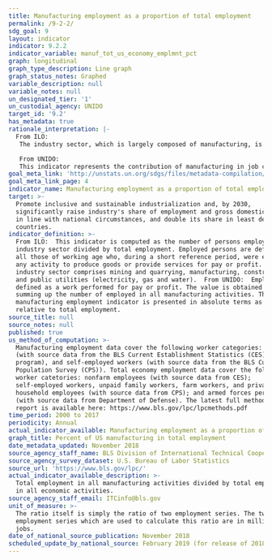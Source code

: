 ```yaml
---
title: Manufacturing employment as a proportion of total employment
permalink: /9-2-2/
sdg_goal: 9
layout: indicator
indicator: 9.2.2
indicator_variable: manuf_tot_us_economy_emplmnt_pct
graph: longitudinal
graph_type_description: Line graph
graph_status_notes: Graphed
variable_description: null
variable_notes: null
un_designated_tier: '1'
un_custodial_agency: UNIDO
target_id: '9.2'
has_metadata: true
rationale_interpretation: |-
  From ILO: 
   The industry sector, which is largely composed of manufacturing, is central to the economy given its significant contribution to national product and employment. It impacts also other aspects of life such as health and the environment. The industry sector being a major source of job creation (directly and indirectly), the study of trends and patterns of the share and growth of employment in industry can reveal valuable information on the labour market configuration and the situation in terms of social cohesion. 

   From UNIDO: 
   This indicator represents the contribution of manufacturing in job creation. It is universally important indicator. For industrialized countries it represents sustained growth, for developing countries it shows the ability of manufacturing to absorb surplus labour from traditional sectors. Compared to the indicator 9.2.1 it measures the labour productivity ' another key indicator for measuring technological progress.
goal_meta_link: 'http://unstats.un.org/sdgs/files/metadata-compilation/Metadata-Goal-9.pdf'
goal_meta_link_page: 4
indicator_name: Manufacturing employment as a proportion of total employment
target: >-
  Promote inclusive and sustainable industrialization and, by 2030,
  significantly raise industry's share of employment and gross domestic product,
  in line with national circumstances, and double its share in least developed
  countries.
indicator_definition: >-
  From ILO:  This indicator is computed as the number of persons employed in the
  industry sector divided by total employment. Employed persons are defined as
  all those of working age who, during a short reference period, were engaged in
  any activity to produce goods or provide services for pay or profit. The
  industry sector comprises mining and quarrying, manufacturing, construction
  and public utilities (electricity, gas and water).  From UNIDO:  Employment is
  defined as a work performed for pay or profit. The value is obtained by
  summing up the number of employed in all manufacturing activities. The
  manufacturing employment indicator is presented in absolute terms as well as
  relative to total employment.
source_title: null
source_notes: null
published: true
us_method_of_computation: >-
  Manufacturing employment data cover the following worker categories: employees
  (with source data from the BLS Current Establishment Statistics (CES)
  program), and self-employed workers (with source data from the BLS Current
  Population Survey (CPS)). Total economy employment data cover the following
  worker catetories: nonfarm employees (with source data from CES);
  self-employed workers, unpaid family workers, farm workers, and private
  household employees (with source data from CPS); and armed forces personnel
  (with source data from Department of Defense). The latest full methodology
  report is available here: https://www.bls.gov/lpc/lpcmethods.pdf
time_period: 2000 to 2017
periodicity: Annual
actual_indicator_available: Manufacturing employment as a proportion of total employment
graph_title: Percent of US manufacturing in total employment
date_metadata_updated: November 2018
source_agency_staff_name: BLS Division of International Technical Cooperation staff
source_agency_survey_dataset: U.S. Bureau of Labor Statistics
source_url: 'https://www.bls.gov/lpc/'
actual_indicator_available_description: >-
  Total employment in all manufacturing activities divided by total employment
  in all economic activities.
source_agency_staff_email: ITCinfo@bls.gov
unit_of_measure: >-
  The ratio itself is simply the ratio of two employment series. The two
  employment series which are used to calculate this ratio are in millions of
  jobs.
date_of_national_source_publication: November 2018
scheduled_update_by_national_source: February 2019 (for release of 2018 annual data)
---
```

